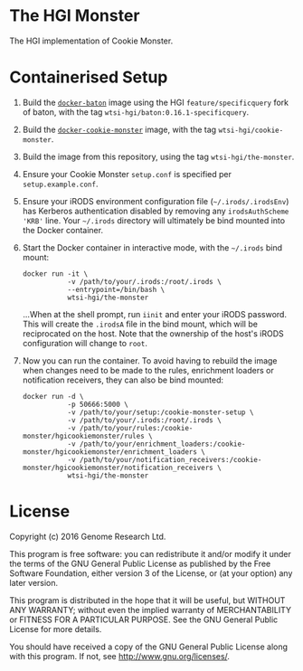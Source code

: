 # The HGI Monster

The HGI implementation of Cookie Monster.

# Containerised Setup

1. Build the [`docker-baton`](https://github.com/wtsi-hgi/docker-baton)
   image using the HGI `feature/specificquery` fork of baton, with the
   tag `wtsi-hgi/baton:0.16.1-specificquery`.

2. Build the [`docker-cookie-monster`](https://github.com/wtsi-hgi/docker-cookie-monster)
   image, with the tag `wtsi-hgi/cookie-monster`.

3. Build the image from this repository, using the tag
   `wtsi-hgi/the-monster`.

4. Ensure your Cookie Monster `setup.conf` is specified per
   `setup.example.conf`.

5. Ensure your iRODS environment configuration file
   (`~/.irods/.irodsEnv`) has Kerberos authentication disabled by
   removing any `irodsAuthScheme 'KRB'` line. Your `~/.irods` directory
   will ultimately be bind mounted into the Docker container.

6. Start the Docker container in interactive mode, with the `~/.irods`
   bind mount:

       docker run -it \
                  -v /path/to/your/.irods:/root/.irods \
                  --entrypoint=/bin/bash \
                  wtsi-hgi/the-monster

   ...When at the shell prompt, run `iinit` and enter your iRODS
   password. This will create the `.irodsA` file in the bind mount,
   which will be reciprocated on the host. Note that the ownership of
   the host's iRODS configuration will change to `root`.

7. Now you can run the container. To avoid having to rebuild the image
   when changes need to be made to the rules, enrichment loaders or
   notification receivers, they can also be bind mounted:

       docker run -d \
                  -p 50666:5000 \
                  -v /path/to/your/setup:/cookie-monster-setup \
                  -v /path/to/your/.irods:/root/.irods \
                  -v /path/to/your/rules:/cookie-monster/hgicookiemonster/rules \
                  -v /path/to/your/enrichment_loaders:/cookie-monster/hgicookiemonster/enrichment_loaders \
                  -v /path/to/your/notification_receivers:/cookie-monster/hgicookiemonster/notification_receivers \
                  wtsi-hgi/the-monster

# License

Copyright (c) 2016 Genome Research Ltd.

This program is free software: you can redistribute it and/or modify it
under the terms of the GNU General Public License as published by the
Free Software Foundation, either version 3 of the License, or (at your
option) any later version.

This program is distributed in the hope that it will be useful, but
WITHOUT ANY WARRANTY; without even the implied warranty of
MERCHANTABILITY or FITNESS FOR A PARTICULAR PURPOSE. See the GNU General
Public License for more details.

You should have received a copy of the GNU General Public License along
with this program. If not, see <http://www.gnu.org/licenses/>.
